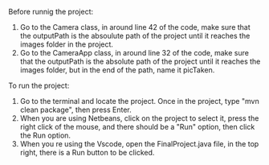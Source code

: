 Before runnig the project:
1. Go to the Camera class, in around line 42 of the code, make sure that 
the outputPath is the absoulute path of the project until it reaches the
images folder in the project.
2. Go to the CameraApp class, in around line 32 of the code, make sure that
the outputPath is the absolute path of the project until it reaches the
images folder, but in the end of the path, name it picTaken.

To run the project:
1. Go to the terminal and locate the project. Once in the project, type "mvn clean package", then press Enter.
2. When you are using Netbeans, click on the project to select it, press the right click of the mouse, and there should be a "Run" option, then click the  Run option.
3. When you re using the Vscode, open the FinalProject.java file, in the top right, there is a Run button to be clicked.
